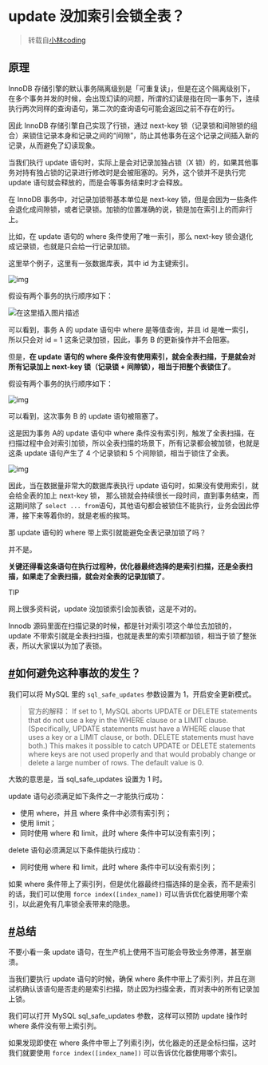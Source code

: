 # update 没加索引会锁全表？

> 转载自[小林coding](https://xiaolincoding.com/)

## 原理

InnoDB 存储引擎的默认事务隔离级别是「可重复读」，但是在这个隔离级别下，在多个事务并发的时候，会出现幻读的问题，所谓的幻读是指在同一事务下，连续执行两次同样的查询语句，第二次的查询语句可能会返回之前不存在的行。

因此 InnoDB 存储引擎自己实现了行锁，通过 next-key 锁（记录锁和间隙锁的组合）来锁住记录本身和记录之间的“间隙”，防止其他事务在这个记录之间插入新的记录，从而避免了幻读现象。

当我们执行 update 语句时，实际上是会对记录加独占锁（X 锁）的，如果其他事务对持有独占锁的记录进行修改时是会被阻塞的。另外，这个锁并不是执行完 update 语句就会释放的，而是会等事务结束时才会释放。

在 InnoDB 事务中，对记录加锁带基本单位是 next-key 锁，但是会因为一些条件会退化成间隙锁，或者记录锁。加锁的位置准确的说，锁是加在索引上的而非行上。

比如，在 update 语句的 where 条件使用了唯一索引，那么 next-key 锁会退化成记录锁，也就是只会给一行记录加锁。

这里举个例子，这里有一张数据库表，其中 id 为主键索引。

![img](https://cdn.xiaolincoding.com//mysql/other/3c3af16e7a948833ccb6409e8b51daf8.png)

假设有两个事务的执行顺序如下：

![在这里插入图片描述](https://cdn.xiaolincoding.com//mysql/other/d2326f98cbb34fc09ca4013703251501.png)

可以看到，事务 A 的 update 语句中 where 是等值查询，并且 id 是唯一索引，所以只会对 id = 1 这条记录加锁，因此，事务 B 的更新操作并不会阻塞。

但是，**在 update 语句的 where 条件没有使用索引，就会全表扫描，于是就会对所有记录加上 next-key 锁（记录锁 + 间隙锁），相当于把整个表锁住了**。

假设有两个事务的执行顺序如下：

![img](https://cdn.xiaolincoding.com//mysql/other/1aa886fe95e7bc791c296e2d342fa435.png)

可以看到，这次事务 B 的 update 语句被阻塞了。

这是因为事务 A的 update 语句中 where 条件没有索引列，触发了全表扫描，在扫描过程中会对索引加锁，所以全表扫描的场景下，所有记录都会被加锁，也就是这条 update 语句产生了 4 个记录锁和 5 个间隙锁，相当于锁住了全表。

![img](https://cdn.xiaolincoding.com//mysql/other/63e055617720853f5b64c99576227c09.png)

因此，当在数据量非常大的数据库表执行 update 语句时，如果没有使用索引，就会给全表的加上 next-key 锁， 那么锁就会持续很长一段时间，直到事务结束，而这期间除了 `select ... from`语句，其他语句都会被锁住不能执行，业务会因此停滞，接下来等着你的，就是老板的挨骂。

那 update 语句的 where 带上索引就能避免全表记录加锁了吗？

并不是。

**关键还得看这条语句在执行过程种，优化器最终选择的是索引扫描，还是全表扫描，如果走了全表扫描，就会对全表的记录加锁了**。

TIP

网上很多资料说，update 没加锁索引会加表锁，这是不对的。

Innodb 源码里面在扫描记录的时候，都是针对索引项这个单位去加锁的， update 不带索引就是全表扫扫描，也就是表里的索引项都加锁，相当于锁了整张表，所以大家误以为加了表锁。

## [#](https://xiaolincoding.com/mysql/lock/update_index.html#如何避免这种事故的发生)如何避免这种事故的发生？

我们可以将 MySQL 里的 `sql_safe_updates` 参数设置为 1，开启安全更新模式。

> 官方的解释： If set to 1, MySQL aborts UPDATE or DELETE statements that do not use a key in the WHERE clause or a LIMIT clause. (Specifically, UPDATE statements must have a WHERE clause that uses a key or a LIMIT clause, or both. DELETE statements must have both.) This makes it possible to catch UPDATE or DELETE statements where keys are not used properly and that would probably change or delete a large number of rows. The default value is 0.

大致的意思是，当 sql_safe_updates 设置为 1 时。

update 语句必须满足如下条件之一才能执行成功：

- 使用 where，并且 where 条件中必须有索引列；
- 使用 limit；
- 同时使用 where 和 limit，此时 where 条件中可以没有索引列；

delete 语句必须满足以下条件能执行成功：

- 同时使用 where 和 limit，此时 where 条件中可以没有索引列；

如果 where 条件带上了索引列，但是优化器最终扫描选择的是全表，而不是索引的话，我们可以使用 `force index([index_name])` 可以告诉优化器使用哪个索引，以此避免有几率锁全表带来的隐患。

## [#](https://xiaolincoding.com/mysql/lock/update_index.html#总结)总结

不要小看一条 update 语句，在生产机上使用不当可能会导致业务停滞，甚至崩溃。

当我们要执行 update 语句的时候，确保 where 条件中带上了索引列，并且在测试机确认该语句是否走的是索引扫描，防止因为扫描全表，而对表中的所有记录加上锁。

我们可以打开 MySQL sql_safe_updates 参数，这样可以预防 update 操作时 where 条件没有带上索引列。

如果发现即使在 where 条件中带上了列索引列，优化器走的还是全标扫描，这时我们就要使用 `force index([index_name])` 可以告诉优化器使用哪个索引。